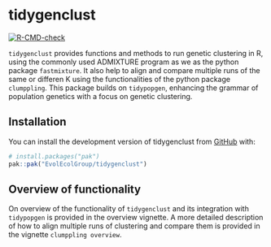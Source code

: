 
# tidygenclust

<!-- badges: start -->
[![R-CMD-check](https://github.com/EvolEcolGroup/tidygenclust/actions/workflows/R-CMD-check.yaml/badge.svg)](https://github.com/EvolEcolGroup/tidygenclust/actions/workflows/R-CMD-check.yaml)
<!-- badges: end -->

`tidygenclust` provides functions and methods to run genetic clustering in R,
using the commonly used ADMIXTURE program as we as the python package `fastmixture`.
It also help to align and compare multiple runs of the same or differen K using
the functionalities of the python package `clumppling`. This package builds on
`tidypopgen`, enhancing the grammar of population genetics with a focus on 
genetic clustering.

## Installation

You can install the development version of tidygenclust from [GitHub](https://github.com/) with:

``` r
# install.packages("pak")
pak::pak("EvolEcolGroup/tidygenclust")
```

## Overview of functionality

On overview of the functionality of `tidygenclust` and its integration with `tidypopgen` is provided
in the overview vignette. A more detailed description of how to align multiple runs of clustering
and compare them is provided in the vignette `clumppling overview`.

